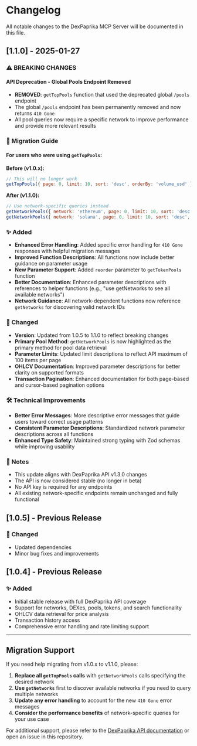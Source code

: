 # Changelog

All notable changes to the DexPaprika MCP Server will be documented in this file.

## [1.1.0] - 2025-01-27

### ⚠️ BREAKING CHANGES

#### API Deprecation - Global Pools Endpoint Removed
- **REMOVED**: `getTopPools` function that used the deprecated global `/pools` endpoint
- The global `/pools` endpoint has been permanently removed and now returns `410 Gone`
- All pool queries now require a specific network to improve performance and provide more relevant results

### 🔄 Migration Guide

#### For users who were using `getTopPools`:

**Before (v1.0.x):**
```javascript
// This will no longer work
getTopPools({ page: 0, limit: 10, sort: 'desc', orderBy: 'volume_usd' })
```

**After (v1.1.0):**
```javascript
// Use network-specific queries instead
getNetworkPools({ network: 'ethereum', page: 0, limit: 10, sort: 'desc', orderBy: 'volume_usd' })
getNetworkPools({ network: 'solana', page: 0, limit: 10, sort: 'desc', orderBy: 'volume_usd' })
```

### ✨ Added

- **Enhanced Error Handling**: Added specific error handling for `410 Gone` responses with helpful migration messages
- **Improved Function Descriptions**: All functions now include better guidance on parameter usage
- **New Parameter Support**: Added `reorder` parameter to `getTokenPools` function
- **Better Documentation**: Enhanced parameter descriptions with references to helper functions (e.g., "use getNetworks to see all available networks")
- **Network Guidance**: All network-dependent functions now reference `getNetworks` for discovering valid network IDs

### 🔧 Changed

- **Version**: Updated from 1.0.5 to 1.1.0 to reflect breaking changes
- **Primary Pool Method**: `getNetworkPools` is now highlighted as the primary method for pool data retrieval
- **Parameter Limits**: Updated limit descriptions to reflect API maximum of 100 items per page
- **OHLCV Documentation**: Improved parameter descriptions for better clarity on supported formats
- **Transaction Pagination**: Enhanced documentation for both page-based and cursor-based pagination options

### 🛠️ Technical Improvements

- **Better Error Messages**: More descriptive error messages that guide users toward correct usage patterns
- **Consistent Parameter Descriptions**: Standardized network parameter descriptions across all functions
- **Enhanced Type Safety**: Maintained strong typing with Zod schemas while improving usability

### 📝 Notes

- This update aligns with DexPaprika API v1.3.0 changes
- The API is now considered stable (no longer in beta)
- No API key is required for any endpoints
- All existing network-specific endpoints remain unchanged and fully functional

## [1.0.5] - Previous Release

### 🔧 Changed
- Updated dependencies
- Minor bug fixes and improvements

## [1.0.4] - Previous Release

### ✨ Added
- Initial stable release with full DexPaprika API coverage
- Support for networks, DEXes, pools, tokens, and search functionality
- OHLCV data retrieval for price analysis
- Transaction history access
- Comprehensive error handling and rate limiting support

---

## Migration Support

If you need help migrating from v1.0.x to v1.1.0, please:

1. **Replace all `getTopPools` calls** with `getNetworkPools` calls specifying the desired network
2. **Use `getNetworks`** first to discover available networks if you need to query multiple networks
3. **Update any error handling** to account for the new `410 Gone` error messages
4. **Consider the performance benefits** of network-specific queries for your use case

For additional support, please refer to the [DexPaprika API documentation](https://docs.dexpaprika.com/) or open an issue in this repository. 